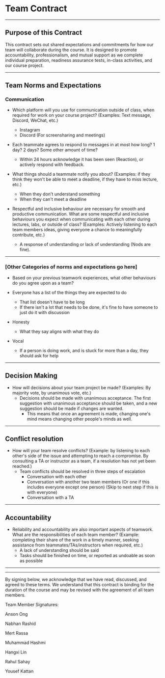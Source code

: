 # Team Contract

---
## Purpose of this Contract

This contract sets out shared expectations and commitments for how our team will collaborate during the course. It is designed to promote accountability, professionalism, and mutual support as we complete individual preparation, readiness assurance tests, in-class activities, and our course project.

---
## Team Norms and Expectations

### Communication

* Which platform will you use for communication outside of class, when required for work on your course project? (Examples: Text message, Discord, WeChat, etc.)

  - Instagram
  - Discord (For screensharing and meetings)

* Each teammate agrees to respond to messages in at most how long? 1 day? 2 days? Some other amount of time?

  - Within 24 hours acknowledge it has been seen (Reaction), or actively respond with feedback.

* What things should a teammate notify you about? (Examples: if they think they won't be able to meet a deadline, if they have to miss lecture, etc.)

  - When they don't understand something
  - When they can't meet a deadline

* Respectful and inclusive behaviour are necessary for smooth and productive communication. What are some respectful and inclusive behaviours you expect when communicating with each other during lectures, labs, or outside of class? (Examples: Actively listening to each team members ideas, giving everyone a chance to meaningfully contribute, etc.)
  - A response of understanding or lack of understanding (Nods are fine).
---

### [Other Categories of norms and expectations go here]

* Based on your previous teamwork experiences, what other behaviours do you agree upon as a team?
* Everyone has a list of the things they are expected to do

  - That list doesn't have to be long
  - If there isn't a lot that needs to be done, it's fine to have someone to just do it with discussion
* Honesty

  - What they say aligns with what they do
* Vocal

  - If a person is doing work, and is stuck for more than a day, they should ask for help

---

## Decision Making

* How will decisions about your team project be made? (Examples: By majority vote, by unanimous vote, etc.)
  - Decisions should be made with unanimous acceptance. The first suggestion with unanimous acceptance should be taken, and a new suggestion should be made if changes are wanted.
    - This means that once an agreement is made, changing one's mind means changing other people's minds as well.

---
## Conflict resolution

* How will your team resolve conflicts? (Example: by listening to each other's side of the issue and attempting to reach a compromise. By consulting a TA or instructor as a team, if a resolution has not yet been reached.)
  - Team conflicts should be resolved in three steps of escalation
    - Conversation with each other
    - Conversation with another two team members (Or one if this includes everyone except one person) (Skip to next step if this is with everyone)
    - Conversation with a TA
---

## Accountability

* Reliability and accountability are also important aspects of teamwork. What are the responsibilities of each team member? (Example: completing their share of the work in a timely manner, seeking assistance from teammates/TAs/instructors when required, etc.)
  - A lack of understanding should be said
  - Tasks should be finished on time, or reported as undoable as soon as possible
---

---

By signing below, we acknowledge that we have read, discussed, and agreed to these terms. We understand that this contract is binding for the duration of the course and may be revised with the agreement of all team members.

Team Member Signatures:

Anson Ong

Nabhan Rashid

Mert Rassa

Muhammad Hashmi

Hangxi Lin

Rahul Sahay

Yousef Kattan